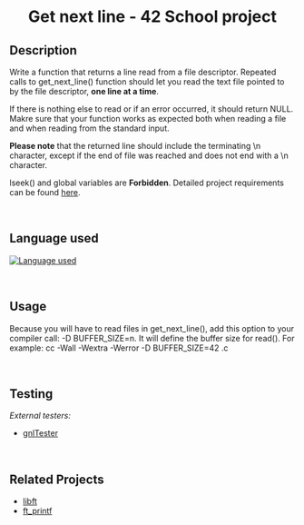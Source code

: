 # <center>Get next line - 42 School project</center>

## Description
Write a function that returns a line read from a file descriptor. Repeated calls to get_next_line() function should let you read the text file pointed to by the file descriptor, **one line at a time**.

If there is nothing else to read or if an error occurred, it should return NULL. Makre sure that your function works as expected both when reading a file and when reading from the standard input.

**Please note** that the returned line should include the terminating \n character, except if the end of file was reached and does not end with a \n character.

lseek() and global variables are **Forbidden**. Detailed project requirements can be found [here](get_next_line.pdf).

<br>

## Language used
[![Language used](https://skills.thijs.gg/icons?i=c)](https://skills.thijs.gg)

<br>

## Usage
Because you will have to read files in get_next_line(), add this option to your compiler call: -D BUFFER_SIZE=n. It will define the buffer size for read(). For example: cc -Wall -Wextra -Werror -D BUFFER_SIZE=42 <files>.c

<br>

## Testing

*External testers:*

+ [gnlTester](https://github.com/Tripouille/gnlTester.git)

<br>

## Related Projects

+ [libft](https://github.com/lanximaomao/libft)
+ [ft_printf](https://github.com/lanximaomao/ft_printf)
